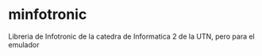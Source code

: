 # minfotronic
Libreria de Infotronic de la catedra de Informatica 2 de la UTN, pero para el emulador
